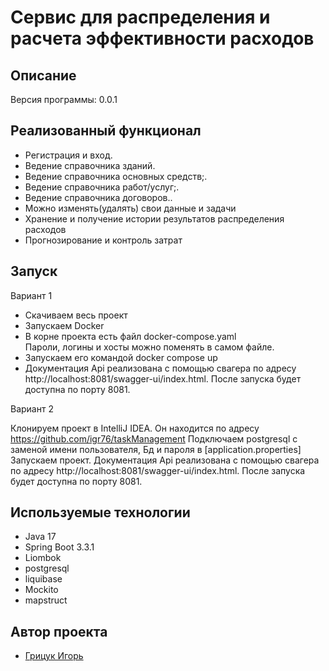 <h1>Сервис для распределения и расчета эффективности расходов</h1>

## Описание
Версия программы: 0.0.1



## Реализованный функционал

- Регистрация и вход.
- Ведение справочника зданий.
- Ведение справочника основных средств;.
- Ведение справочника работ/услуг;.
- Ведение справочника договоров..
- Можно изменять(удалять) свои данные и задачи
- Хранение и получение истории результатов распределения расходов
- Прогнозирование и контроль затрат

## Запуск

Вариант 1

- Скачиваем весь проект
- Запускаем Docker
- В корне проекта есть файл docker-compose.yaml  
  Пароли, логины и хосты можно поменять в самом файле.
- Запускаем его командой docker compose up
- Документация Api реализована с помощью свагера по адресу http://localhost:8081/swagger-ui/index.html.
  После запуска будет доступна по порту 8081.

Вариант 2

Клонируем проект в IntelliJ IDEA.
Он находится по адресу https://github.com/igr76/taskManagement
Подключаем postgresql с заменой имени пользователя, Бд и пароля в [application.properties]
Запускаем проект.
Документация Api реализована с помощью свагера по адресу http://localhost:8081/swagger-ui/index.html.
После запуска будет доступна по порту 8081.

## Используемые технологии

- Java 17
- Spring Boot 3.3.1
- Liombok
- postgresql
- liquibase
- Mockito
- mapstruct



## Автор проекта

- <a  href="https://github.com/igr76">Грицук Игорь</a>


